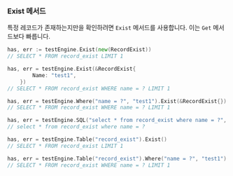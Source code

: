 ### Exist 메서드

특정 레코드가 존재하는지만을 확인하려면 `Exist` 메서드를 사용합니다. 이는 `Get` 메서드보다 빠릅니다.

```Go
has, err := testEngine.Exist(new(RecordExist))
// SELECT * FROM record_exist LIMIT 1
```

```Go
has, err = testEngine.Exist(&RecordExist{
		Name: "test1",
	})
// SELECT * FROM record_exist WHERE name = ? LIMIT 1
```

```Go
has, err = testEngine.Where("name = ?", "test1").Exist(&RecordExist{})
// SELECT * FROM record_exist WHERE name = ? LIMIT 1
```

```Go
has, err = testEngine.SQL("select * from record_exist where name = ?", "test1").Exist()
// select * from record_exist where name = ?
```

```Go
has, err = testEngine.Table("record_exist").Exist()
// SELECT * FROM record_exist LIMIT 1
```

```Go
has, err = testEngine.Table("record_exist").Where("name = ?", "test1").Exist()
// SELECT * FROM record_exist WHERE name = ? LIMIT 1
```